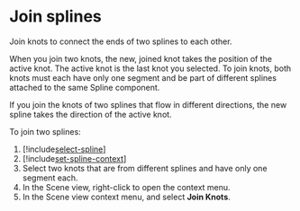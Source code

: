 # Join splines

Join knots to connect the ends of two splines to each other. 

When you join two knots, the new, joined knot takes the position of the active knot. The active knot is the last knot you selected. To join knots, both knots must each have only one segment and be part of different splines attached to the same Spline component. 

If you join the knots of two splines that flow in different directions, the new spline takes the direction of the active knot. 

To join two splines:
1. [!include[select-spline](.\\snippets\\select-spline.md)]
1. [!include[set-spline-context](.\\snippets\\set-spline-context.md)]
1. Select two knots that are from different splines and have only one segment each.  
1. In the Scene view, right-click to open the context menu.
1. In the Scene view context menu, and select **Join Knots**. 

